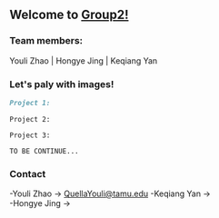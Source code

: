 ## Welcome to [Group2!](https://github.com/Mooler0410/IMMagician/edit/gh-pages/index.md)


### Team members: 
Youli Zhao | Hongye Jing | Keqiang Yan





### Let's paly with images!


```markdown
Project 1: 

```

```
Project 2: 
```

```
Project 3: 
```

```
TO BE CONTINUE...
```


### Contact
-Youli Zhao ->  QuellaYouli@tamu.edu
-Keqiang Yan ->  
-Hongye Jing -> 
